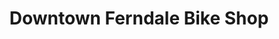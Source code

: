 ---
title: "Downtown Ferndale Bike Shop"
url: /ferndale/downtown-ferndale-bike-shop/
shop: Fahrrad
---